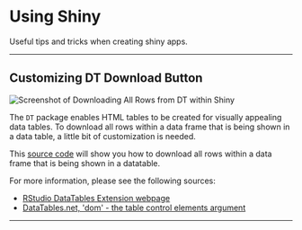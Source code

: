 # Using Shiny

Useful tips and tricks when creating shiny apps.
****

## Customizing DT Download Button

![Screenshot of Downloading All Rows from DT within Shiny](https://github.com/cenuno/shiny/raw/master/Images/Screen%20Shot%202017-06-23%20at%203.16.36%20PM.png)

The `DT` package enables HTML tables to be created for visually appealing data tables. To download all rows within a data frame that is being shown in a data table, a little bit of customization is needed. 

This [source code](https://github.com/cenuno/shiny/blob/master/datatable_Buttons_Customization.R) will show you how to download all rows within a data frame that is being shown in a datatable.

For more information, please see the following sources:

* [RStudio DataTables Extension webpage](https://rstudio.github.io/DT/extensions.html)
* [DataTables.net, 'dom' - the table control elements argument](https://datatables.net/reference/option/dom)
****

